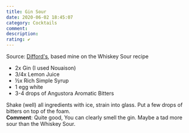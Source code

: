```yaml
---
title: Gin Sour
date: 2020-06-02 18:45:07
category: Cocktails
comment: 
description: 
rating: ✔
---
```


Source: [Difford's](https://www.diffordsguide.com/cocktails/recipe/845/gin-sour), based mine on the Whiskey Sour recipe

 - 2x Gin (I used Nouaison)
 - 3/4x Lemon Juice
 - ½x Rich Simple Syrup
 - 1 egg white
 - 3-4 drops of Angustora Aromatic Bitters

Shake (well) all ingredients with ice, strain into glass. Put a few drops of bitters on top of the foam.  
**Comment**: Quite good, You can clearly smell the gin. Maybe a tad more sour than the Whiskey Sour.
